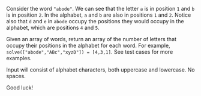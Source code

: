 Consider the word `"abode"`. We can see that the letter `a` is in position `1` and `b` is in position `2`. In the alphabet, `a` and `b` are also in positions `1` and `2`. Notice also that `d` and `e` in `abode` occupy the positions they would occupy in the alphabet, which are positions `4` and `5`. 

Given an array of words, return an array of the number of letters that occupy their positions in the alphabet for each word. For example, `solve(["abode","ABc","xyzD"]) = [4,3,1]`. See test cases for more examples.

Input will consist of alphabet characters, both uppercase and lowercase. No spaces.

Good luck!
